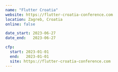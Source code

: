 ```yaml
---
name: "Flutter Croatia"
website: https://flutter-croatia-conference.com
location: Zagreb, Croatia
online: false

date_start: 2023-06-27
date_end:   2023-06-27

cfp:
  start: 2023-01-01
  end:   2023-01-01
  site: https://flutter-croatia-conference.com
---
```

